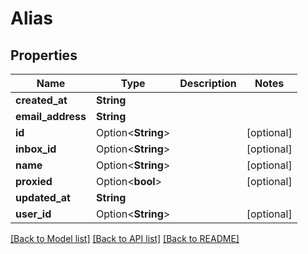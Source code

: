 # Alias

## Properties

Name | Type | Description | Notes
------------ | ------------- | ------------- | -------------
**created_at** | **String** |  | 
**email_address** | **String** |  | 
**id** | Option<**String**> |  | [optional]
**inbox_id** | Option<**String**> |  | [optional]
**name** | Option<**String**> |  | [optional]
**proxied** | Option<**bool**> |  | [optional]
**updated_at** | **String** |  | 
**user_id** | Option<**String**> |  | [optional]

[[Back to Model list]](../README.md#documentation-for-models) [[Back to API list]](../README.md#documentation-for-api-endpoints) [[Back to README]](../README.md)


